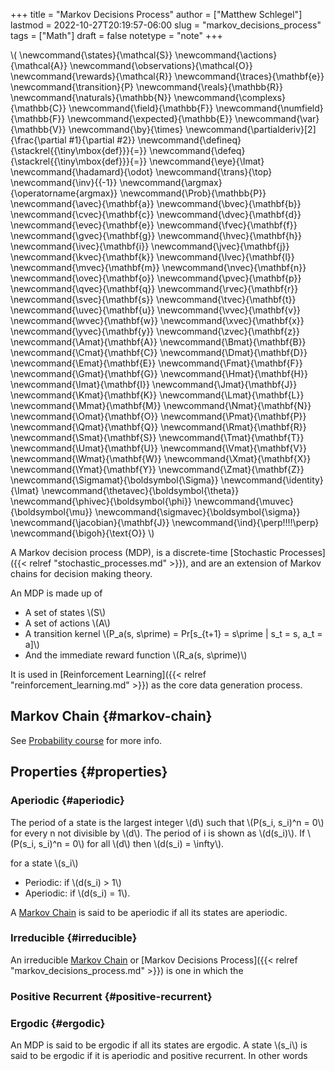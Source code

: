 +++
title = "Markov Decisions Process"
author = ["Matthew Schlegel"]
lastmod = 2022-10-27T20:19:57-06:00
slug = "markov_decisions_process"
tags = ["Math"]
draft = false
notetype = "note"
+++

\\( \newcommand{\states}{\mathcal{S}}
\newcommand{\actions}{\mathcal{A}}
\newcommand{\observations}{\mathcal{O}}
\newcommand{\rewards}{\mathcal{R}}
\newcommand{\traces}{\mathbf{e}}
\newcommand{\transition}{P}
\newcommand{\reals}{\mathbb{R}}
\newcommand{\naturals}{\mathbb{N}}
\newcommand{\complexs}{\mathbb{C}}
\newcommand{\field}{\mathbb{F}}
\newcommand{\numfield}{\mathbb{F}}
\newcommand{\expected}{\mathbb{E}}
\newcommand{\var}{\mathbb{V}}
\newcommand{\by}{\times}
\newcommand{\partialderiv}[2]{\frac{\partial #1}{\partial #2}}
\newcommand{\defineq}{\stackrel{{\tiny\mbox{def}}}{=}}
\newcommand{\defeq}{\stackrel{{\tiny\mbox{def}}}{=}}
\newcommand{\eye}{\Imat}
\newcommand{\hadamard}{\odot}
\newcommand{\trans}{\top}
\newcommand{\inv}{{-1}}
\newcommand{\argmax}{\operatorname{argmax}}
\newcommand{\Prob}{\mathbb{P}}
\newcommand{\avec}{\mathbf{a}}
\newcommand{\bvec}{\mathbf{b}}
\newcommand{\cvec}{\mathbf{c}}
\newcommand{\dvec}{\mathbf{d}}
\newcommand{\evec}{\mathbf{e}}
\newcommand{\fvec}{\mathbf{f}}
\newcommand{\gvec}{\mathbf{g}}
\newcommand{\hvec}{\mathbf{h}}
\newcommand{\ivec}{\mathbf{i}}
\newcommand{\jvec}{\mathbf{j}}
\newcommand{\kvec}{\mathbf{k}}
\newcommand{\lvec}{\mathbf{l}}
\newcommand{\mvec}{\mathbf{m}}
\newcommand{\nvec}{\mathbf{n}}
\newcommand{\ovec}{\mathbf{o}}
\newcommand{\pvec}{\mathbf{p}}
\newcommand{\qvec}{\mathbf{q}}
\newcommand{\rvec}{\mathbf{r}}
\newcommand{\svec}{\mathbf{s}}
\newcommand{\tvec}{\mathbf{t}}
\newcommand{\uvec}{\mathbf{u}}
\newcommand{\vvec}{\mathbf{v}}
\newcommand{\wvec}{\mathbf{w}}
\newcommand{\xvec}{\mathbf{x}}
\newcommand{\yvec}{\mathbf{y}}
\newcommand{\zvec}{\mathbf{z}}
\newcommand{\Amat}{\mathbf{A}}
\newcommand{\Bmat}{\mathbf{B}}
\newcommand{\Cmat}{\mathbf{C}}
\newcommand{\Dmat}{\mathbf{D}}
\newcommand{\Emat}{\mathbf{E}}
\newcommand{\Fmat}{\mathbf{F}}
\newcommand{\Gmat}{\mathbf{G}}
\newcommand{\Hmat}{\mathbf{H}}
\newcommand{\Imat}{\mathbf{I}}
\newcommand{\Jmat}{\mathbf{J}}
\newcommand{\Kmat}{\mathbf{K}}
\newcommand{\Lmat}{\mathbf{L}}
\newcommand{\Mmat}{\mathbf{M}}
\newcommand{\Nmat}{\mathbf{N}}
\newcommand{\Omat}{\mathbf{O}}
\newcommand{\Pmat}{\mathbf{P}}
\newcommand{\Qmat}{\mathbf{Q}}
\newcommand{\Rmat}{\mathbf{R}}
\newcommand{\Smat}{\mathbf{S}}
\newcommand{\Tmat}{\mathbf{T}}
\newcommand{\Umat}{\mathbf{U}}
\newcommand{\Vmat}{\mathbf{V}}
\newcommand{\Wmat}{\mathbf{W}}
\newcommand{\Xmat}{\mathbf{X}}
\newcommand{\Ymat}{\mathbf{Y}}
\newcommand{\Zmat}{\mathbf{Z}}
\newcommand{\Sigmamat}{\boldsymbol{\Sigma}}
\newcommand{\identity}{\Imat}
\newcommand{\thetavec}{\boldsymbol{\theta}}
\newcommand{\phivec}{\boldsymbol{\phi}}
\newcommand{\muvec}{\boldsymbol{\mu}}
\newcommand{\sigmavec}{\boldsymbol{\sigma}}
\newcommand{\jacobian}{\mathbf{J}}
\newcommand{\ind}{\perp\!\!\!\!\perp}
\newcommand{\bigoh}{\text{O}}
\\)

A Markov decision process (MDP), is a discrete-time [Stochastic Processes]({{< relref "stochastic_processes.md" >}}), and are an extension of Markov chains for decision making theory.

An MDP is made up of

-   A set of states \\(S\\)
-   A set of actions \\(A\\)
-   A transition kernel \\(P\_a(s, s\prime) = Pr[s\_{t+1} = s\prime | s\_t = s, a\_t = a]\\)
-   And the immediate reward function \\(R\_a(s, s\prime)\\)

It is used in [Reinforcement Learning]({{< relref "reinforcement_learning.md" >}}) as the core data generation process.


## Markov Chain {#markov-chain}

See [Probability course](https://www.probabilitycourse.com/chapter11/11_2_1_introduction.php) for more info.


## Properties {#properties}


### Aperiodic {#aperiodic}

The period of a state is the largest integer \\(d\\) such that \\(P(s\_i, s\_i)^n = 0\\) for every n not divisible by \\(d\\). The period of i is shown as \\(d(s\_i)\\). If \\(P(s\_i, s\_i)^n = 0\\) for all \\(d\\) then \\(d(s\_i) = \infty\\).

for a state \\(s\_i\\)

-   Periodic: if \\(d(s\_i) > 1\\)
-   Aperiodic: if \\(d(s\_i) = 1\\).

A [Markov Chain](#markov-chain) is said to be aperiodic if all its states are aperiodic.


### Irreducible {#irreducible}

An irreducible [Markov Chain](#markov-chain) or [Markov Decisions Process]({{< relref "markov_decisions_process.md" >}}) is one in which the


### Positive Recurrent {#positive-recurrent}


### Ergodic {#ergodic}

An MDP is said to be ergodic if all its states are ergodic. A state \\(s\_i\\) is said to be ergodic if it is aperiodic and positive recurrent. In other words

